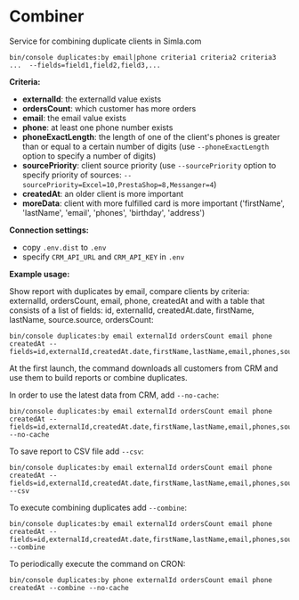 # Combiner
Service for combining duplicate clients in Simla.com

```
bin/console duplicates:by email|phone criteria1 criteria2 criteria3 ...  --fields=field1,field2,field3,...
```

**Criteria:**

* **externalId**: the externalId value exists
* **ordersCount**: which customer has more orders
* **email**: the email value exists
* **phone**: at least one phone number exists
* **phoneExactLength**: the length of one of the client's phones is greater than or equal to a certain number of digits (use `--phoneExactLength` option to specify a number of digits)
* **sourcePriority**: client source priority (use `--sourcePriority` option to specify priority of sources: `--sourcePriority=Excel=10,PrestaShop=8,Messanger=4`)
* **createdAt**: an older client is more important
* **moreData**: client with more fulfilled card is more important ('firstName', 'lastName', 'email', 'phones', 'birthday', 'address')

**Connection settings:**

* copy `.env.dist` to `.env`
* specify `CRM_API_URL` and `CRM_API_KEY` in `.env`

**Example usage:**

Show report with duplicates by email, compare clients by criteria: externalId, ordersCount, email, phone, createdAt and with a table that consists of a list of fields: id, externalId, createdAt.date, firstName, lastName, source.source, ordersCount:
```
bin/console duplicates:by email externalId ordersCount email phone createdAt --fields=id,externalId,createdAt.date,firstName,lastName,email,phones,source.source,ordersCount
```

At the first launch, the command downloads all customers from CRM and use them to build reports or combine duplicates.

In order to use the latest data from CRM, add `--no-cache`:
```
bin/console duplicates:by email externalId ordersCount email phone createdAt --fields=id,externalId,createdAt.date,firstName,lastName,email,phones,source.source,ordersCount --no-cache
```

To save report to CSV file add `--csv`:
```
bin/console duplicates:by email externalId ordersCount email phone createdAt --fields=id,externalId,createdAt.date,firstName,lastName,email,phones,source.source,ordersCount --csv
```

To execute combining duplicates add `--combine`:
```
bin/console duplicates:by email externalId ordersCount email phone createdAt --fields=id,externalId,createdAt.date,firstName,lastName,email,phones,source.source,ordersCount --combine
```

To periodically execute the command on CRON:
```
bin/console duplicates:by phone externalId ordersCount email phone createdAt --combine --no-cache
```
